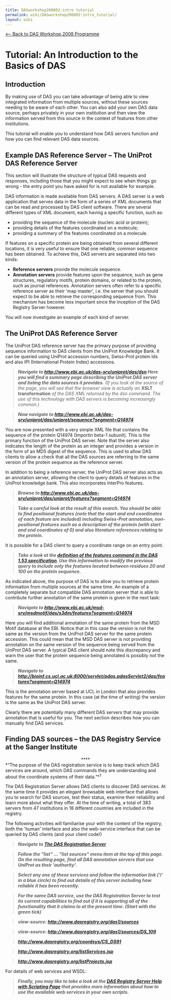 ```yaml
---
title: DASworkshop200802:intro tutorial
permalink: wiki/DASworkshop200802:intro_tutorial/
layout: wiki
---
```


[ &lt;-- Back to DAS Workshop 2008
Programme](/wiki/DASworkshop200802 "wikilink")

Tutorial: An Introduction to the Basics of DAS
==============================================

Introduction
------------

By making use of DAS you can take advantage of being able to view
integrated information from multiple sources, without these sources
needing to be aware of each other. You can also add your own DAS data
source, perhaps privately in your own institution and then view the
information served from this source in the context of features from
other institutions.

This tutorial will enable you to understand how DAS servers function and
how you can find relevant DAS data sources.

Example DAS Reference Server – The UniProt DAS Reference Server
---------------------------------------------------------------

This section will illustrate the structure of typical DAS requests and
responses, including those that you might expect to see when things go
wrong - the entry point you have asked for is not available for example.

DAS information is made available from DAS servers. A DAS server is a
web application that serves data in the form of a series of XML
documents that can be read and processed by DAS client software. There
are several different types of XML document, each having a specific
function, such as:

-   providing the sequence of the molecule (nucleic acid or protein);
-   providing details of the features coordinated on a molecule;
-   providing a summary of the features coordinated on a molecule.

If features on a specific protein are being obtained from several
different locations, it is very useful to ensure that one reliable,
common sequence has been obtained. To achieve this, DAS servers are
separated into two kinds:

-   **Reference servers** provide the molecule sequence.
-   **Annotation servers** provide features upon the sequence, such as
    gene structures, regulatory motifs, protein domains, or related to
    the protein, such as journal references. Annotation servers often
    refer to a specific reference server as their 'map master', i.e. the
    server that you should expect to be able to retrieve the
    corresponding sequence from. This mechanism has become less
    important since the inception of the DAS Registry Server however.

You will now investigate an example of each kind of server.

The UniProt DAS Reference Server
--------------------------------

The UniProt DAS reference server has the primary purpose of providing
sequence information to DAS clients from the UniProt Knowledge Bank. It
can be queried using UniProt accession numbers, Swiss-Prot protein Ids
and also IPI (International Protein Index) accessions.

> ***Navigate to <http://www.ebi.ac.uk/das-srv/uniprot/das/dsn> Here you
> will find a summary page describing the UniProt DAS server and listing
> the data sources it provides.*** *(If you look at the source of the
> page, you will see that the browser view is actually an* **XSLT
> transformation** *of the DAS XML returned by the dsn command. The use
> of this technology with DAS servers is becoming increasingly common.)*

> ***Now navigate to
> <http://www.ebi.ac.uk/das-srv/uniprot/das/uniprot/sequence?segment=Q14974>***

You are now presented with a very simple XML file that contains the
sequence of the protein Q14974 (Importin beta-1 subunit). This is the
primary function of the UniProt DAS server. Note that the server also
indicates the length of the protein as an integer and provides a version
in the form of an MD5 digest of the sequence. This is used to allow DAS
clients to allow a check that all the DAS sources are referring to the
same version of the protein sequence as the reference server.

In addition to being a reference server, the UniProt DAS server also
acts as an annotation server, allowing the client to query details of
features in the UniProt knowledge bank. This also incorporates InterPro
features.

> ***Browse to
> <http://www.ebi.ac.uk/das-srv/uniprot/das/uniprot/features?segment=Q14974>***

> ***Take a careful look at the result of this search. You should be
> able to find positional features (note that the start and end
> coordinates of each feature are included) including Swiss-Prot
> annotation, non-positional features such as a description of the
> protein (with start and end coordinates of 0) and also literature
> references relating to the protein.***

It is possible for a DAS client to query a coordinate range on an entry
point.

> ***Take a look at the [definition of the features command in the DAS
> 1.53 specification](http://biodas.org/documents/spec.html#features).
> Use this information to modify the previous query to include only the
> features located between residues 20 and 100 on the protein
> sequence.***

As indicated above, the purpose of DAS is to allow you to retrieve
protein information from multiple sources at the same time. An example
of a completely separate but compatible DAS annotation server that is
able to contribute further annotation of the same protein is given in
the next task:

> ***Navigate to
> <http://www.ebi.ac.uk/msd-srv/msdmotif/das/s3dm/features?segment=Q14974>***

Here you will find additional annotation of the same protein from the
MSD Motif database at the EBI. Notice that in this case the version is
not the same as the version from the UniProt DAS server for the same
protein accession. This could mean that the MSD DAS server is not
providing annotation on the same version of the sequence being served
from the UniProt DAS server. A typical DAS client should note this
discrepancy and warn the user that the protein sequence being annotated
is possibly not the same.

> ***Navigate to
> <http://bioinf.cs.ucl.ac.uk:8000/servlet/pdas.pdasServlet2/das/features?segment=Q14974>***

This is the annotation server based at UCL in London that also provides
features for the same protein. In this case (at the time of writing) the
version is the same as the UniProt DAS server.

Clearly there are potentially many different DAS servers that may
provide annotation that is useful for you. The next section describes
how you can manually find DAS services.

Finding DAS sources – the DAS Registry Service at the Sanger Institute
----------------------------------------------------------------------

<center>
**<http://www.dasregistry.org>**

</center>
*“The purpose of the DAS registration service is to keep track which DAS
services are around, which DAS commands they are understanding and about
the coordinate systems of their data.”*<sup>1</sup>

The DAS Registration Server allows DAS clients to discover DAS services.
At the same time it provides an elegant browsable web interface that
allows you to search for DAS sources, test their status, examine their
reliability and learn more about what they offer. At the time of
writing, a total of 383 servers from 47 institutions in 18 different
countries are included in the registry.

The following activities will familiarise your with the content of the
registry, both the 'human' interface and also the web-service interface
that can be queried by DAS clients (and your client code!)

> ***Navigate to [The DAS Registration
> Server](http://www.dasregistry.org)***

> ***Follow the "list" ... "list sources" menu item at the top of this
> page. On the resulting page, find all DAS annotation servers that use
> UniProt as their 'authority'.***

> ***Select any one of these services and follow the information link
> ('i' in a blue circle) to find out details of this server including
> how reliable it has been recently.***

> ***For the same DAS service, use the DAS Registration Server to test
> its current capabilities to find out if it is supporting all of the
> functionality that it claims to at the present time. (Start with the
> green tick)***

> ***view-source: <http://www.dasregistry.org/das1/sources>***

> ***view-source: <http://www.dasregistry.org/das1/sources/DS_109>***

> ***<http://www.dasregistry.org/coordsys/CS_DS91>***

> ***<http://www.dasregistry.org/listServices.jsp>***

> ***<http://www.dasregistry.org/listProjects.jsp>***

For details of web services and WSDL:

> ***Finally, you may like to take a look at the [DAS Registry Server
> Help with Scripting
> Page](http://www.dasregistry.org/help_scripting.jsp) that provides
> more information about how to use the available web services in your
> own scripts.***
